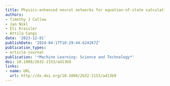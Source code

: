 ```yaml
---
title: Physics-enhanced neural networks for equation-of-state calculations
authors:
- Timothy J Callow
- Jan Nikl
- Eli Kraisler
- Attila Cangi
date: '2023-12-01'
publishDate: '2024-04-17T10:29:44.624267Z'
publication_types:
- article-journal
publication: '*Machine Learning: Science and Technology*'
doi: 10.1088/2632-2153/ad13b9
links:
- name: URL
  url: http://dx.doi.org/10.1088/2632-2153/ad13b9
---
```

